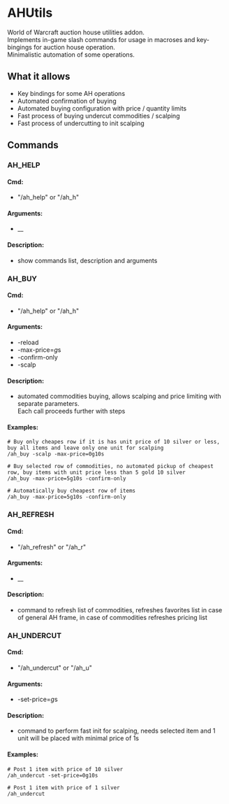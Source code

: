 # AHUtils

World of Warcraft auction house utilities addon. <br/>
Implements in-game slash commands for usage in macroses and key-bingings for auction house operation. <br/>
Minimalistic automation of some operations.

## What it allows

 - Key bindings for some AH operations
 - Automated confirmation of buying
 - Automated buying configuration with price / quantity limits
 - Fast process of buying undercut commodities / scalping
 - Fast process of undercutting to init scalping

## Commands

### AH_HELP
#### Cmd:
- "/ah_help" or "/ah_h"

#### Arguments:
- __

#### Description:
- show commands list, description and arguments <br/>
 
### AH_BUY

#### Cmd:
- "/ah_help" or "/ah_h"

#### Arguments: 
- -reload
- -max-price=*g*s
- -confirm-only
- -scalp

#### Description:
- automated commodities buying, allows scalping and price limiting with separate parameters. <br/>Each call proceeds further with steps <br/>

#### Examples: <br/>
```
# Buy only cheapes row if it is has unit price of 10 silver or less, buy all items and leave only one unit for scalping
/ah_buy -scalp -max-price=0g10s
```
```
# Buy selected row of commodities, no automated pickup of cheapest row, buy items with unit price less than 5 gold 10 silver
/ah_buy -max-price=5g10s -confirm-only
```
```
# Automatically buy cheapest row of items
/ah_buy -max-price=5g10s -confirm-only
```

### AH_REFRESH

#### Cmd:
- "/ah_refresh" or "/ah_r"

#### Arguments:
- __

#### Description:
- command to refresh list of commodities, refreshes favorites list in case of general AH frame, in case of commodities refreshes pricing list

### AH_UNDERCUT

#### Cmd:
- "/ah_undercut" or "/ah_u"

#### Arguments:
- -set-price=*g*s

#### Description:
- command to perform fast init for scalping, needs selected item and 1 unit will be placed with minimal price of 1s

#### Examples: <br/>
```
# Post 1 item with price of 10 silver
/ah_undercut -set-price=0g10s
```
```
# Post 1 item with price of 1 silver
/ah_undercut
```
